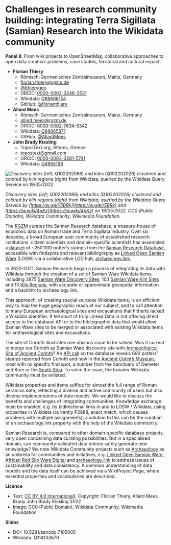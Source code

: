 # Challenges in research community building: integrating Terra Sigillata (Samian) Research into the Wikidata community

**Panel 8**. From wiki projects to OpenStreetMap, collaborative approaches to open data creation: problems, case studies, territorial and cultural impact.

- **Florian Thiery**
  - Römisch-Germanisches Zentralmuseum, Mainz, Germany
  - [florian.thiery@rgzm.de](mailto:florian.thiery@rgzm.de)
  - [@fthierygeo](https://twitter.com/fthierygeo)
  - ORCID: [0000-0002-3246-3531](https://orcid.org/0000-0002-3246-3531)
  - Wikidata: [Q66606154](http://www.wikidata.org/entity/Q66606154)
  - GitHub: [@florianthiery](http://github.com/florianthiery)
- **Allard Mees**
  - Römisch-Germanisches Zentralmuseum, Mainz, Germany
  - [allard.mees@rgzm.de](mailto:allard.mees@rgzm.de)
  - ORCID: [0000-0002-7634-5342](https://orcid.org/0000-0002-7634-5342)
  - Wikidata: [Q88865971](http://www.wikidata.org/entity/Q88865971)
  - GitHub: [@AllardMees](http://github.com/AllardMees)
- **John Brady Kiesling**
  - ToposText.org, Athens, Greece
  - [topostext@gmail.com](mailto:topostext@gmail.com)
  - ORCID: [0000-0003-3281-5741](https://orcid.org/0000-0003-3281-5741)
  - Wikidata: [Q4955198](http://www.wikidata.org/entity/Q4955198)

![Discovery sites (left; Q102202066) and kilns (Q102202026) clustered and colored by kiln regions (right) from Wikidata, queried by the Wikidata Query Service on 19/05/2022](thiery-mees-kiesling.png)

*Discovery sites (left; Q102202066) and kilns (Q102202026) clustered and colored by kiln regions (right) from Wikidata, queried by the Wikidata Query Service by [https://w.wiki/5BRk](https://w.wiki/5BRk) and [https://w.wiki/4pKz](https://w.wiki/4pKz) on 19/05/2022. CC0 (Public Domain), Wikidata Community, Wikimedia Foundation.*



The [RGZM](http://www.wikidata.org/entity/Q878029) curates the Samian Research database, a treasure-house of economic data on Roman trade and Terra Sigillata industry. Over six decades, a broad European user community of established research institutions, citizen scientists and domain-specific scientists has assembled a [dataset](https://doi.org/10.5281/zenodo.4305708) of ~250’000 potter’s stamps from the [Samian Research Database](https://www.rgzm.de/samian), accessible with findspots and relevant bibliography as [Linked Open Samian Ware](https://rgzm.github.io/samian-lod/) (LOSW) via a collaborative LOD hub, [archaeology.link](https://archaeology.link).

In 2020-2021, Samian Research began a process of integrating its data with Wikidata through the creation of a set of Samian Ware Wikidata items, including 3875 [Samian Ware Discovery Sites](https://w.wiki/5BRk), 103 [Samian Ware Kiln Sites](https://w.wiki/4pKz) and 13 [Kiln Regions](https://w.wiki/4pL4), with accurate or approximate geospatial information and a backlink to archaeology.link.

This approach, of creating special-purpose Wikidata items, is an efficient way to map the huge geographic reach of our subject, and to call attention to many European archaeological sites and excavations that hitherto lacked a Wikidata identifier. It fell short of truly Linked Data in not offering direct access to the database API or to the bibliographic data that would allow Samian Ware sites to be merged or associated with existing Wikidata items for archaeological sites and excavations.

The site of Corinth illustrates one obvious issue to be solved. Was it correct to merge our Corinth as Samian Ware discovery site with [Archaeological Site of Ancient Corinth](http://www.wikidata.org/entity/Q60790987)? An [API call](https://www.rgzm.de/rest/samianresearch/stamprecords?site=Corinth) on the database reveals 690 potters’ stamps reported from Corinth and now in the [Ancient Corinth Museum](http://www.wikidata.org/entity/Q4785384), most with no specific find spot, a number from the Sanctuary of Demeter and Kore or the [South Stoa](http://www.wikidata.org/entity/Q23894509). To solve the issue, the broader Wikidata community must be enlisted.

Wikidata properties and items suffice for almost the full range of Roman ceramics data, reflecting a diverse and active community of users but also diverse implementations of data models. We would like to discuss the benefits and challenges of integrating communities. Knowledge exchange must be enabled, e.g. by bidirectional links in and to LOSW / Wikidata, using properties in Wikidata (currently P2888, exact match, which causes problems with multiple assignments); a solution to this can be the creation of an archaeology.link property with the help of the Wikidata community.

Samian Research is, compared to other domain-specific database projects, very open concerning data curating possibilities. But in a specialised domain, can community-validated data entries safely generate new knowledge? We note Wikidata Community projects such as [Archaeology](https://www.wikidata.org/wiki/Wikidata:WikiProject_Archaeology) as an umbrella for communities and initiatives, e.g. [Linked Open Samian Ware](https://www.wikidata.org/wiki/Wikidata:WikiProject_Linked_Open_Samian_Ware), [African Red Slip Ware Digital](https://www.wikidata.org/wiki/Wikidata:WikiProject_African_Red_Slip_Ware_Digital) and [archaeology.link](https://www.wikidata.org/wiki/Wikidata:WikiProject_ArchaeologyLink) to address issues of sustainability and data consistency. A common understanding of data models and the data itself can be achieved via a WikiProject Page, where essential properties and vocabularies are described.

**Licence**

- Text: [CC BY 4.0 International](https://creativecommons.org/licenses/by/4.0/)), Copyright: Florian Thiery, Allard Mees, Brady John Brady Kiesling 2022
- Image: CC0 (Public Domain), Wikidata Community, Wikimedia Foundation

**Slides**

- DOI: 10.5281/zenodo.7105005 
- Wikidata: Q114133679
